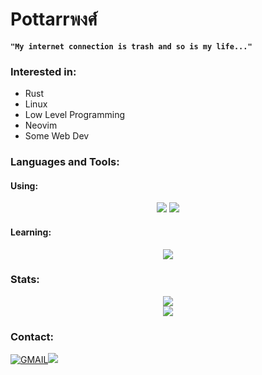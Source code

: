 # Pottarrพงศ์

**`"My internet connection is trash and so is my life..."`**

### Interested in:

- Rust
- Linux
- Low Level Programming
- Neovim
- Some Web Dev

### Languages and Tools:

#### Using:

<div align="center">
    <img src="https://skillicons.dev/icons?i=rust,python,neovim,linux,nix,arch,markdown,latex&theme=dark" />
    <img src="https://skillicons.dev/icons?i=html,css,typescript,javascript,react,tailwind,c,cpp&theme=dark" />
</div>

#### Learning:

<div align="center">
    <img src="https://skillicons.dev/icons?i=bash,go&theme=dark" />
</div>

### Stats:

<div align="center" flex="row">
    <img src="https://github-readme-stats.vercel.app/api?username=Pottarr&show_icons=true&theme=gotham" />
</div>
<div align="center" flex="row">
    <img src="https://github-readme-stats.vercel.app/api/top-langs/?username=Pottarr&layout=donut-vertical&theme=gotham" />
</div>

### Contact:

[![GMAIL](https://skillicons.dev/icons?i=gmail&theme=dark)](mailto:pottarrpongs@gmail.com)<a href="https://www.linkedin.com/in/pottarrpongs/"><img src="https://skillicons.dev/icons?i=linkedin&theme=dark" /></a>
